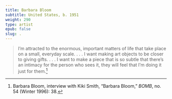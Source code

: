 ```yaml
---
title: Barbara Bloom
subtitle: United States, b. 1951
weight: 290
type: artist
epub: false
slug: .
---
```

> I’m attracted to the enormous, important matters of life that take place on a small, everyday scale. . . . I want making art objects to be closer to giving gifts. . . . I want to make a piece that is so subtle that there’s an intimacy for the person who sees it, they will feel that I’m doing it just for them.[^1]

[^1]: Barbara Bloom, interview with Kiki Smith, “Barbara Bloom,” *BOMB*, no. 54 (Winter 1996): 38.
